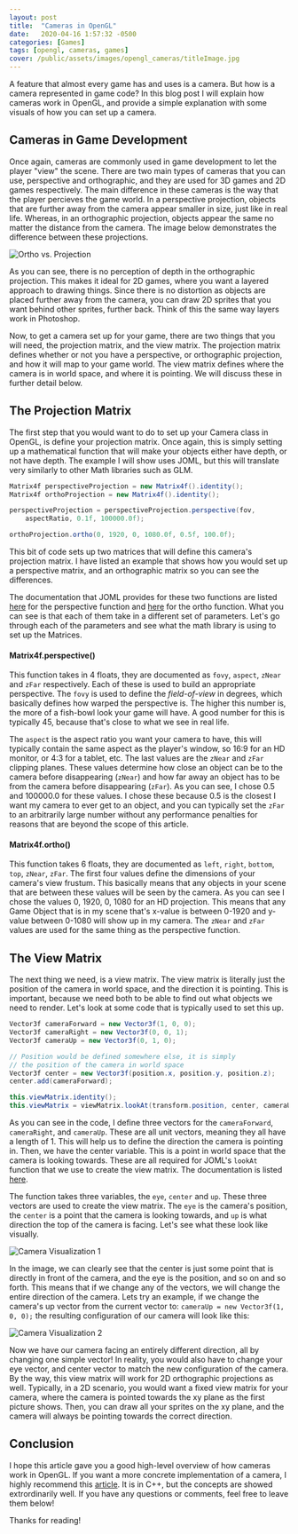 ```yaml
---
layout: post
title:  "Cameras in OpenGL"
date:   2020-04-16 1:57:32 -0500
categories: [Games]
tags: [opengl, cameras, games]
cover: /public/assets/images/opengl_cameras/titleImage.jpg
---
```

A feature that almost every game has and uses is a camera. But how is a camera represented in game code? In this blog post I will explain how cameras work in OpenGL, and provide a simple explanation with some visuals of how you can set up a camera.

## Cameras in Game Development

Once again, cameras are commonly used in game development to let the player "view" the scene. There are two main types of cameras that you can use, perspective and orthographic, and they are used for 3D games and 2D games respectively. The main difference in these cameras is the way that the player percieves the game world. In a perspective projection, objects that are further away from the camera appear smaller in size, just like in real life. Whereas, in an orthographic projection, objects appear the same no matter the distance from the camera. The image below demonstrates the difference between these projections.

![Ortho vs. Projection](/public/assets/images/opengl_cameras/visual1.png)

As you can see, there is no perception of depth in the orthographic projection. This makes it ideal for 2D games, where you want a layered approach to drawing things. Since there is no distortion as objects are placed further away from the camera, you can draw 2D sprites that you want behind other sprites, further back. Think of this the same way layers work in Photoshop.

Now, to get a camera set up for your game, there are two things that you will need, the projection matrix, and the view matrix. The projection matrix defines whether or not you have a perspective, or orthographic projection, and how it will map to your game world. The view matrix defines where the camera is in world space, and where it is pointing. We will discuss these in further detail below.

## The Projection Matrix

The first step that you would want to do to set up your Camera class in OpenGL, is define your projection matrix. Once again, this is simply setting up a mathematical function that will make your objects either have depth, or not have depth. The example I will show uses JOML, but this will translate very similarly to other Math libraries such as GLM.

```java
Matrix4f perspectiveProjection = new Matrix4f().identity();
Matrix4f orthoProjection = new Matrix4f().identity();

perspectiveProjection = perspectiveProjection.perspective(fov,
    aspectRatio, 0.1f, 100000.0f);

orthoProjection.ortho(0, 1920, 0, 1080.0f, 0.5f, 100.0f);
```

This bit of code sets up two matrices that will define this camera's projection matrix. I have listed an example that shows how you would set up a perspective matrix, and an orthographic matrix so you can see the differences.

The documentation that JOML provides for these two functions are listed [here](https://joml-ci.github.io/JOML/apidocs/org/joml/Matrix4f.html#perspective-float-float-float-float-) for the perspective function and [here](https://joml-ci.github.io/JOML/apidocs/org/joml/Matrix4f.html#ortho-float-float-float-float-float-float-) for the ortho function. What you can see is that each of them take in a different set of parameters. Let's go through each of the parameters and see what the math library is using to set up the Matrices.

#### Matrix4f.perspective()

This function takes in 4 floats, they are documented as `fovy`, `aspect`, `zNear` and `zFar` respectively. Each of these is used to build an appropriate perspective. The `fovy` is used to define the *field-of-view* in degrees, which basically defines how warped the perspective is. The higher this number is, the more of a fish-bowl look your game will have. A good number for this is typically 45, because that's close to what we see in real life.

The `aspect` is the aspect ratio you want your camera to have, this will typically contain the same aspect as the player's window, so 16:9 for an HD monitor, or 4:3 for a tablet, etc. The last values are the `zNear` and `zFar` clipping planes. These values determine how close an object can be to the camera before disappearing (`zNear`) and how far away an object has to be from the camera before disappearing (`zFar`). As you can see, I chose 0.5 and 100000.0 for these values. I chose these because 0.5 is the closest I want my camera to ever get to an object, and you can typically set the `zFar` to an arbitrarily large number without any performance penalties for reasons that are beyond the scope of this article.

#### Matrix4f.ortho()

This function takes 6 floats, they are documented as `left`, `right`, `bottom`, `top`, `zNear`, `zFar`. The first four values define the dimensions of your camera's view frustum. This basically means that any objects in your scene that are between these values will be seen by the camera. As you can see I chose the values 0, 1920, 0, 1080 for an HD projection. This means that any Game Object that is in my scene that's x-value is between 0-1920 and y-value between 0-1080 will show up in my camera. The `zNear` and `zFar` values are used for the same thing as the perspective function.

## The View Matrix

The next thing we need, is a view matrix. The view matrix is literally just the position of the camera in world space, and the direction it is pointing. This is important, because we need both to be able to find out what objects we need to render. Let's look at some code that is typically used to set this up.

```java
Vector3f cameraForward = new Vector3f(1, 0, 0);
Vector3f cameraRight = new Vector3f(0, 0, 1);
Vector3f cameraUp = new Vector3f(0, 1, 0);

// Position would be defined somewhere else, it is simply
// the position of the camera in world space
Vector3f center = new Vector3f(position.x, position.y, position.z);
center.add(cameraForward);

this.viewMatrix.identity();
this.viewMatrix = viewMatrix.lookAt(transform.position, center, cameraUp);
```

As you can see in the code, I define three vectors for the `cameraForward`, `cameraRight`, and `cameraUp`. These are all unit vectors, meaning they all have a length of 1. This will help us to define the direction the camera is pointing in. Then, we have the center variable. This is a point in world space that the camera is looking towards. These are all required for JOML's `lookAt` function that we use to create the view matrix. The documentation is listed [here](https://joml-ci.github.io/JOML/apidocs/org/joml/Matrix4f.html#lookAt-org.joml.Vector3fc-org.joml.Vector3fc-org.joml.Vector3fc-).

The function takes three variables, the `eye`, `center` and `up`. These three vectors are used to create the view matrix. The `eye` is the camera's position, the `center` is a point that the camera is looking towards, and `up` is what direction the top of the camera is facing. Let's see what these look like visually.

![Camera Visualization 1](/public/assets/images/opengl_cameras/visual2.png)

In the image, we can clearly see that the center is just some point that is directly in front of the camera, and the eye is the position, and so on and so forth. This means that if we change any of the vectors, we will change the entire direction of the camera. Lets try an example, if we change the camera's up vector from the current vector to: `cameraUp = new Vector3f(1, 0, 0);` the resulting configuration of our camera will look like this:

![Camera Visualization 2](/public/assets/images/opengl_cameras/visual3.png)

Now we have our camera facing an entirely different direction, all by changing one simple vector! In reality, you would also have to change your eye vector, and center vector to match the new configuration of the camera. By the way, this view matrix will work for 2D orthographic projections as well. Typically, in a 2D scenario, you would want a fixed view matrix for your camera, where the camera is pointed towards the xy plane as the first picture shows. Then, you can draw all your sprites on the xy plane, and the camera will always be pointing towards the correct direction.

## Conclusion

I hope this article gave you a good high-level overview of how cameras work in OpenGL. If you want a more concrete implementation of a camera, I highly recommend this [article](https://learnopengl.com/Getting-started/Camera). It is in C++, but the concepts are showed extrordinarily well. If you have any questions or comments, feel free to leave them below!

Thanks for reading!
